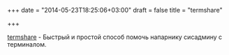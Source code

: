 +++
date = "2014-05-23T18:25:06+03:00"
draft = false
title = "termshare"

+++

<p><a href="https://github.com/progrium/termshare">termshare</a>&nbsp;- Быстрый и простой способ помочь напарнику сисадмину с терминалом.</p>

